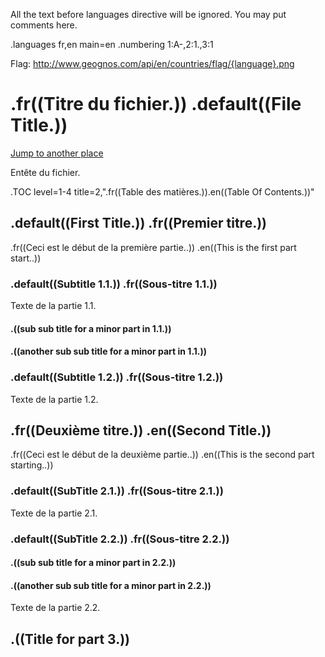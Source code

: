 All the text before languages directive will be ignored.
You may put comments here.

.languages fr,en main=en
.numbering 1:A-,2:1.,3:1

Flag: http://www.geognos.com/api/en/countries/flag/{language}.png

# .fr((Titre du fichier.)) .default((File Title.))

[Jump to another place](endspace.{language}.md#this-is-endspace-file-target)

Entête du fichier.

.TOC level=1-4 title=2,".fr((Table des matières.)).en((Table Of Contents.))"

## .default((First Title.)) .fr((Premier titre.))

.fr((Ceci est le début de la première partie..)) .en((This is the first part start..))

### .default((Subtitle 1.1.)) .fr((Sous-titre 1.1.))

Texte de la partie 1.1.

#### .((sub sub title for a minor part in 1.1.))

#### .((another sub sub title for a minor part in 1.1.))

### .default((Subtitle 1.2.)) .fr((Sous-titre 1.2.))

Texte de la partie 1.2.

## .fr((Deuxième titre.)) .en((Second Title.))

.fr((Ceci est le début de la deuxième partie..)) 
.en((This is the second part starting..))

### .default((SubTitle 2.1.)) .fr((Sous-titre 2.1.))

Texte de la partie 2.1.

### .default((SubTitle 2.2.)) .fr((Sous-titre 2.2.))


#### .((sub sub title for a minor part in 2.2.))

#### .((another sub sub title for a minor part in 2.2.))

Texte de la partie 2.2.

## .((Title for part 3.))